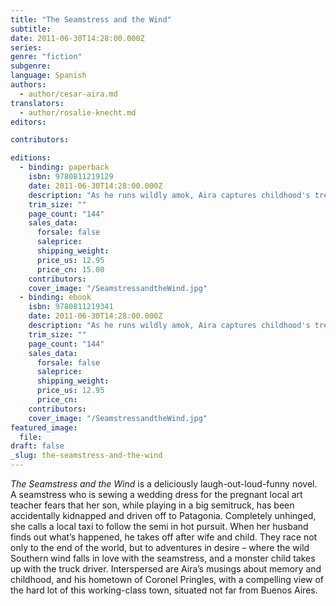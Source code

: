 ```yaml
---
title: "The Seamstress and the Wind"
subtitle:
date: 2011-06-30T14:28:00.000Z
series:
genre: "fiction"
subgenre:
language: Spanish
authors:
  - author/cesar-aira.md
translators:
  - author/rosalie-knecht.md
editors:

contributors:

editions:
  - binding: paperback
    isbn: 9780811219129
    date: 2011-06-30T14:28:00.000Z
    description: "As he runs wildly amok, Aira captures childhood's treasures – the reality of the fable and the delirium of invention – in this hilariously funny book. "
    trim_size: ""
    page_count: "144"
    sales_data:
      forsale: false
      saleprice:
      shipping_weight:
      price_us: 12.95
      price_cn: 15.00
    contributors:
    cover_image: "/SeamstressandtheWind.jpg"
  - binding: ebook
    isbn: 9780811219341
    date: 2011-06-30T14:28:00.000Z
    description: "As he runs wildly amok, Aira captures childhood's treasures – the reality of the fable and the delirium of invention – in this hilariously funny book. "
    trim_size: ""
    page_count: "144"
    sales_data:
      forsale: false
      saleprice:
      shipping_weight:
      price_us: 12.95
      price_cn:
    contributors:
    cover_image: "/SeamstressandtheWind.jpg"
featured_image:
  file:
draft: false
_slug: the-seamstress-and-the-wind
---
```


_The Seamstress and the Wind_ is a deliciously laugh-out-loud-funny novel. A seamstress who is sewing a wedding dress for the pregnant local art teacher fears that her son, while playing in a big semitruck, has been accidentally kidnapped and driven off to Patagonia. Completely unhinged, she calls a local taxi to follow the semi in hot pursuit. When her husband finds out what’s happened, he takes off after wife and child. They race not only to the end of the world, but to adventures in desire – where the wild Southern wind falls in love with the seamstress, and a monster child takes up with the truck driver. Interspersed are Aira’s musings about memory and childhood, and his hometown of Coronel Pringles, with a compelling view of the hard lot of this working-class town, situated not far from Buenos Aires.


